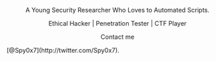 <center><p> A Young Security Researcher Who Loves to Automated Scripts. </p></center>
<center><p>Ethical Hacker | Penetration Tester | CTF Player</p></center>
<center><p>Contact me </p></center> [@Spy0x7](http://twitter.com/Spy0x7).